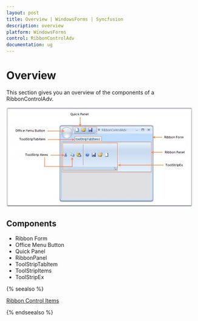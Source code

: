 ```yaml
---
layout: post
title: Overview | WindowsForms | Syncfusion
description: overview
platform: WindowsForms
control: RibbonControlAdv 
documentation: ug
---
```


# Overview

This section gives you an overview of the components of a RibbonControlAdv.

![](Overview_images/Overview_img1.jpeg)

## Components

* Ribbon Form
* Office Menu Button
* Quick Panel
* RibbonPanel
* ToolStripTabItem
* ToolStripItems
* ToolStripEx

{% seealso %}

[Ribbon Control Items](/windowsforms/ribbonadv/ribbon-control-items.html)

{% endseealso %}
